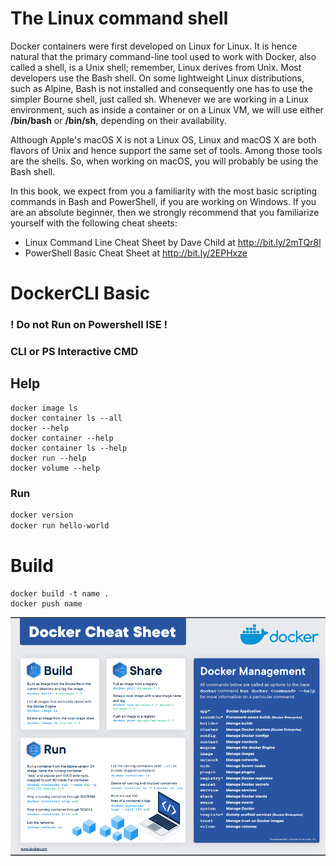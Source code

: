 # The Linux command shell
Docker containers were first developed on Linux for Linux. It is hence natural that the primary command-line tool used to work with Docker, also called a shell, is a Unix shell; remember, Linux derives from Unix. Most developers use the Bash shell. On some lightweight Linux distributions, such as Alpine, Bash is not installed and consequently one has to use the simpler Bourne shell, just called sh. Whenever we are working in a Linux environment, such as inside a container or on a Linux VM, we will use either **/bin/bash** or **/bin/sh**, depending on their availability.

Although Apple's macOS X is not a Linux OS, Linux and macOS X are both flavors of Unix and hence support the same set of tools. Among those tools are the shells. So, when working on macOS, you will probably be using the Bash shell.

In this book, we expect from you a familiarity with the most basic scripting commands in Bash and PowerShell, if you are working on Windows. If you are an absolute beginner, then we strongly recommend that you familiarize yourself with the following cheat sheets:

- Linux Command Line Cheat Sheet by Dave Child at http://bit.ly/2mTQr8l
- PowerShell Basic Cheat Sheet at http://bit.ly/2EPHxze


# DockerCLI Basic
### ! Do not Run on Powershell ISE !
### CLI or PS Interactive CMD

## Help

```
docker image ls
docker container ls --all
docker --help
docker container --help
docker container ls --help
docker run --help
docker volume --help 
```

### Run

```dockerfile
docker version
docker run hello-world
```
# Build
```
docker build -t name .
docker push name
```

![cli](./img/cli-cheat.png)